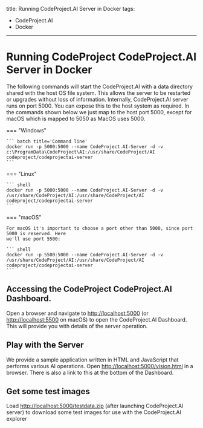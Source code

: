 ﻿---
---
title: Running CodeProject.AI Server in Docker
tags:
  - CodeProject.AI
  - Docker
---

# Running CodeProject CodeProject.AI Server in Docker

The following commands will start the CodeProject.AI with a data directory shared with the host OS file system.  This allows the server to be restarted or upgrades without loss of information.
Internally, CodeProject.AI server runs on port 5000.  You can expose this to the host system as required.  In the commands shown below we just map to the host port 5000, except for macOS which is mapped to 5050 as MacOS uses 5000.

=== "Windows"

	``` batch title='Command line'
	docker run -p 5000:5000 --name CodeProject.AI-Server -d -v c:\ProgramData\CodeProject\AI:/usr/share/CodeProject/AI codeproject/codeprojectai-server
	```

=== "Linux"

	``` shell
	docker run -p 5000:5000 --name CodeProject.AI-Server -d -v /usr/share/CodeProject/AI:/usr/share/CodeProject/AI codeproject/codeprojectai-server 
	```

=== "macOS"

	For macOS it's important to choose a port other than 5000, since port 5000 is reserved. Here
	we'll use port 5500:

	``` shell
	docker run -p 5500:5000 --name CodeProject.AI-Server -d -v /usr/share/CodeProject/AI:/usr/share/CodeProject/AI codeproject/codeprojectai-server
	```


## Accessing the CodeProject CodeProject.AI Dashboard.
Open a browser and navigate to [http://localhost:5000](http://localhost:5000) (or [http://localhost:5500](http://localhost:5500) on macOS) to open the CodeProject.AI Dashboard.  This will provide you with details of the server operation.
## Play with the Server
We provide a sample application written in HTML and JavaScript that performs various AI operations.  Open [http://localhost:5000/vision.html](http://localhost:5000/vision.html) in a browser.  There is also a link to this at the bottom of the Dashboard.
## Get some test images
Load [http://localhost:5000/testdata.zip](http://localhost:5000/testdata.zip) (after launching CodeProject.AI server) to download some test images for use with the CodeProject.AI explorer
